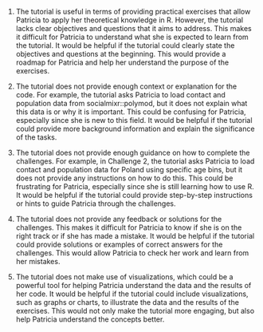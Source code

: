 1. The tutorial is useful in terms of providing practical exercises that allow Patricia to apply her theoretical knowledge in R. However, the tutorial lacks clear objectives and questions that it aims to address. This makes it difficult for Patricia to understand what she is expected to learn from the tutorial. It would be helpful if the tutorial could clearly state the objectives and questions at the beginning. This would provide a roadmap for Patricia and help her understand the purpose of the exercises.

2. The tutorial does not provide enough context or explanation for the code. For example, the tutorial asks Patricia to load contact and population data from socialmixr::polymod, but it does not explain what this data is or why it is important. This could be confusing for Patricia, especially since she is new to this field. It would be helpful if the tutorial could provide more background information and explain the significance of the tasks.

3. The tutorial does not provide enough guidance on how to complete the challenges. For example, in Challenge 2, the tutorial asks Patricia to load contact and population data for Poland using specific age bins, but it does not provide any instructions on how to do this. This could be frustrating for Patricia, especially since she is still learning how to use R. It would be helpful if the tutorial could provide step-by-step instructions or hints to guide Patricia through the challenges.

4. The tutorial does not provide any feedback or solutions for the challenges. This makes it difficult for Patricia to know if she is on the right track or if she has made a mistake. It would be helpful if the tutorial could provide solutions or examples of correct answers for the challenges. This would allow Patricia to check her work and learn from her mistakes.

5. The tutorial does not make use of visualizations, which could be a powerful tool for helping Patricia understand the data and the results of her code. It would be helpful if the tutorial could include visualizations, such as graphs or charts, to illustrate the data and the results of the exercises. This would not only make the tutorial more engaging, but also help Patricia understand the concepts better.
